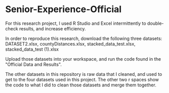 # Senior-Experience-Official

For this research project, I used R Studio and Excel intermittently to double-check results, and increase efficiency.

In order to reproduce this research, download the following three datasets: DATASET2.xlsx, countyDistances.xlsx, stacked_data_test.xlsx, stacked_data_test (1).xlsx

Upload those datasets into your workspace, and run the code found in the "Official Data and Results".

The other datasets in this repository is raw data that I cleaned, and used to get to the four datasets used in this project. The other two r spaces show the code to what I did to clean those datasets and merge them together. 
